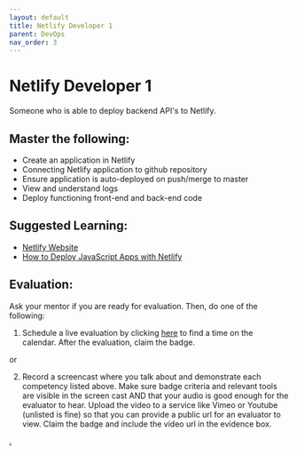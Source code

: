 ```yaml
---
layout: default
title: Netlify Developer 1
parent: DevOps
nav_order: 3
---
```

# Netlify Developer 1

Someone who is able to deploy backend API's to Netlify.

## Master the following:

- Create an application in Netlify
- Connecting Netlify application to github repository
- Ensure application is auto-deployed on push/merge to master
- View and understand logs
- Deploy functioning front-end and back-end code

## Suggested Learning:

- [Netlify Website](https://www.netlify.com/)
- [How to Deploy JavaScript Apps with Netlify](https://blog.bitsrc.io/deploying-javascriptwebsites-using-netlify-a8bf40c9b39c)

## Evaluation:

Ask your mentor if you are ready for evaluation. Then, do one of the following:

1. Schedule a live evaluation by clicking [here](https://webdev.codex.academy/mastery-eval-4?badge=-DzzXvfpQyakF6S7H-lLbQ) to find a time on the calendar. After the evaluation, claim the badge.

or

2. Record a screencast where you talk about and demonstrate each competency listed above. Make sure badge criteria and relevant tools are visible in the screen cast AND that your audio is good enough for the evaluator to hear. Upload the video to a service like Vimeo or Youtube (unlisted is fine) so that you can provide a public url for an evaluator to view. Claim the badge and include the video url in the evidence box.

[.](level-4)
